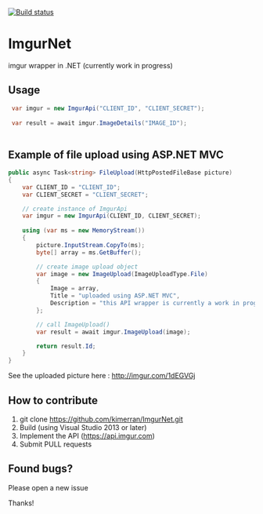 [![Build status](https://ci.appveyor.com/api/projects/status/07585ac5flf41gg0?svg=true)](https://ci.appveyor.com/project/kimerran/imgurnet)

ImgurNet
========

imgur wrapper in .NET (currently work in progress)

## Usage
```csharp
 var imgur = new ImgurApi("CLIENT_ID", "CLIENT_SECRET");
 
 var result = await imgur.ImageDetails("IMAGE_ID");
 
```

## Example of file upload using ASP.NET MVC
```csharp
public async Task<string> FileUpload(HttpPostedFileBase picture)
{
    var CLIENT_ID = "CLIENT_ID";
    var CLIENT_SECRET = "CLIENT_SECRET";

    // create instance of ImgurApi
    var imgur = new ImgurApi(CLIENT_ID, CLIENT_SECRET);
  
    using (var ms = new MemoryStream())
    {
        picture.InputStream.CopyTo(ms);
        byte[] array = ms.GetBuffer();

        // create image upload object 
        var image = new ImageUpload(ImageUploadType.File)
        {
            Image = array,
            Title = "uploaded using ASP.NET MVC",
            Description = "this API wrapper is currently a work in progress by kimerran..."
        };

        // call ImageUpload()
        var result = await imgur.ImageUpload(image);

        return result.Id;
    }
}
```
See the uploaded picture here : http://imgur.com/1dEGVGj

## How to contribute

1. git clone https://github.com/kimerran/ImgurNet.git
2.  Build (using Visual Studio 2013 or later)
3.  Implement the API (https://api.imgur.com)
4.  Submit PULL requests

## Found bugs?
Please open a new issue


Thanks!
